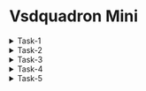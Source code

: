 # Vsdquadron Mini
<details>
<summary>Task-1</summary>

+ Install Oracle Virtual Machine
+ install Ubuntu 20.04 on VM

<details>
    <summary> Install Riscv GNU Toolchain</summary>

  ```bash 
    git clone https://github.com/riscv/riscv-gnu-toolchain
    sudo apt-get install autoconf automake autotools-dev curl python3 python3-pip libmpc-dev libmpfr-dev libgmp-dev gawk build-essential bison flex texinfo gperf libtool   
    patchutils bc zlib1g-dev libexpat-dev ninja-build git cmake libglib2.0-dev
    ./configure --prefix=/opt/riscv
    make
  ```
![image](https://github.com/Amrutha3515/RISC-V/assets/150571663/9a6bbd49-9c43-4ec2-8590-fdd2ba1445b6)
</details>

<details>
 <summary>Install Yosys</summary>
	
```
git clone git@github.com:YosysHQ/yosys.git
sudo apt-get install build-essential clang bison flex \
	libreadline-dev gawk tcl-dev libffi-dev git \
	graphviz xdot pkg-config python3 libboost-system-dev \
	libboost-python-dev libboost-filesystem-dev zlib1g-dev
cd yosys
mkdir build
cd build
make -f ../Makefile -j
```
![image](https://github.com/Amrutha3515/RISC-V/assets/150571663/c4bb02b9-5454-4a3d-8dc1-da1420c8f27e)
</details>
<details>
<summary>Install Iverilog</summary>

```  sudo apt-get install iverilog ```
  
	
![image](https://github.com/Amrutha3515/RISC-V/assets/150571663/2615477c-d6c3-4992-8daf-d5798a595100)
</details>
<details>
<summary> Install gtkwave</summary>

``` sudo apt-get install gtkwave ```

![image](https://github.com/Amrutha3515/RISC-V/assets/150571663/2615477c-d6c3-4992-8daf-d5798a595100)
	

</details>
</details>
<details>
<summary>Task-2</summary> 
	
+ Identify instruction type and exact 32-bit instruction code in the instruction type format.
  
  RV32I can be divided into six basic instruction formats. R-type instructions for register-register operations, an I-type instructions for immediate and load operations, and S-type instructions for store operations. B-type instructions for conditional branch operations. U-type instructions for long immediate and J-type instructions for unconditional jumps.

  ![WhatsApp Image 2024-02-22 at 17 29 06_b1e00065](https://github.com/Amrutha3515/RISC-V/assets/150571663/e06834ef-90e6-4b81-8ce4-9c720aff2562)
  
 +  add r6, r2, r1 	= R type instruction
+ sub r7, r1, r2	= R type instruction
+ and r8, r1, r3	= R type instruction
 + or r9, r2, r5	= R type instruction
+ xor r10, r1, r4	= R type instruction
+ slt r11, r2, r4	= R type instruction
+ addi r12, r4, 5	= I type instruction
+ sw r3, r1, 2		= S type instruction
+ lw r13, r1, 2		= I type instruction
+ beq r0, r0, 15	= B type instruction
+ bne r0, r1, 20	= B type instruction
 ``` 
add r6, r2, r1
0000000	00001	00010	000	00110	0110011

sub r7, r1, r2

0100000	0010	00001	000	00111	0110011

and r8, r1, r3
0000000	0011	00001	111	01000	0110011

or r9, r2, r5
0000000	0101	00010	110	01001	0110011

xor r10, r1, r4

0000000	0100	00001	100	01010	0110011

slt r11, r2, r4

0000000	0100	00010	010	01011	0110011

addi r12, r4, 5

00000000101	00100	000	01100	0010011

sw r3, r1, 2 

0000000	0001	00011	010	01110	1100011
```
</details>

<details>
	<summary>Task-3</summary>
	
 + compiled the c code of sumof 1 to 5 numbers in gcc 

 ![image](https://github.com/Amrutha3515/RISC-V/assets/150571663/f60d4a74-826c-41b4-8ed7-0574124c64ba)

+ After compiling, we can see disassembply code generated using RISC-V Objdmp
```
 riscv64-unknown-elf-objdump -d sum1ton.o | less
 ```
 ![image](https://github.com/Amrutha3515/RISC-V/assets/150571663/8b42a705-7b4a-47af-8d79-424bec8cf5e1)


</details>
<details>
<summary>Task-4</summary>
	
+ The conventional GCC X86 compiler and the riscv compiler should be simulated for the C code (SPIKE Simulation).
GCC (F1) SHOULD HAVE AN EQUAL OUTPUT TO THE RISCV GCC (F2) AS REQUIRED.



+ To compile the code: ``` riscv64-unknown-elf-gcc -o sum1ton sum1ton.c ``` To Get the output use ``` ./a.out ``` : Here the output finds to be -Sum of numbers from 1 to 500 is 125250



  </details>

<details>
	<summary>Task-5</summary>




### The output waveform showing the instructions performed in a 5-stage pipelined architecture.
<details>
<summary>add r6,r2,r1</summary>
	
![image](https://github.com/Amrutha3515/RISC-V/assets/150571663/c255bc14-82f5-43bb-8aad-a795ebc7fcb4)

</details>

<details>
<summary>sub r7,r1,r2</summary>

![image](https://github.com/Amrutha3515/RISC-V/assets/150571663/ad9aedf1-a120-4308-a104-602178fb1948)
</details>
<details>
<summary>and r8,r1,r3</summary>
	
![image](https://github.com/Amrutha3515/RISC-V/assets/150571663/2e3b4227-eebe-4a4b-8e70-bdbe86228d7b)
</details>

<details>
	<summary>or r9,r2,r5</summary>

 ![image](https://github.com/Amrutha3515/RISC-V/assets/150571663/06d11737-7943-4316-885d-a8791b5f5132)

</details>

<details>
	<summary>xor r10,r1,r4</summary>

 ![image](https://github.com/Amrutha3515/RISC-V/assets/150571663/347f316f-147a-49a9-b4bc-9cf20d731ea1)

</details>
<details>
	<summary>slt r11,r2,r4</summary>

 ![image](https://github.com/Amrutha3515/RISC-V/assets/150571663/860986a6-7b24-4198-b315-0dbc175a7cff)

</details>
<details>
	<summary>addi r12,r4,5</summary>

 ![image](https://github.com/Amrutha3515/RISC-V/assets/150571663/4b1c8913-9f31-45fa-b29f-166247af2c92)

</details>
<details>
	<summary>sw r3,r1,2</summary>

 ![image](https://github.com/Amrutha3515/RISC-V/assets/150571663/1cbf6b9f-27f5-4725-a574-0eb40fb4a84a)

</details>
<details>
	<summary>lw r13,r1,2</summary>

 ![image](https://github.com/Amrutha3515/RISC-V/assets/150571663/1b62affb-5e68-42e7-9661-e8a93a3d1291)

</details>
<details>
	<summary>beq r0,r0,15</summary>

 ![image](https://github.com/Amrutha3515/RISC-V/assets/150571663/52ff3810-c41f-4685-98bd-7aa0a2c4a44d)

</details>
<details>
	<summary>add r14,r2,r2</summary>

 ![image](https://github.com/Amrutha3515/RISC-V/assets/150571663/f3442522-5d37-4c0c-aabd-fc8329a88cef)

</details>

</details>










